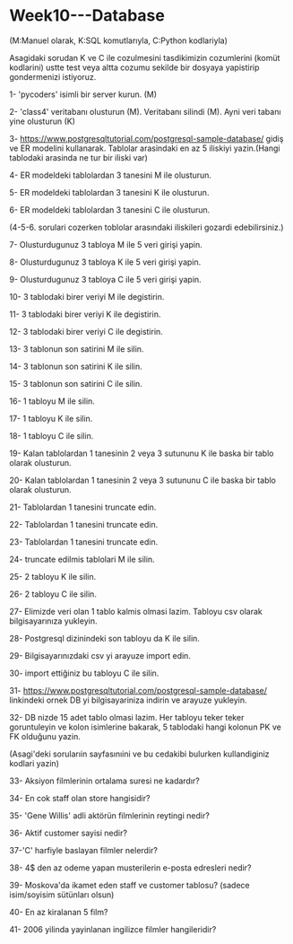 # Week10---Database

(M:Manuel olarak, K:SQL komutlarıyla, C:Python kodlariyla)

Asagidaki sorudan K ve C ile cozulmesini tasdikimizin cozumlerini (komüt kodlarini) ustte test veya altta cozumu sekilde bir dosyaya yapistirip gondermenizi istiyoruz.

1- 'pycoders' isimli bir server kurun. (M)

2- 'class4' veritabanı olusturun (M). Veritabanı silindi (M). Ayni veri tabanı yine olusturun (K)

3- https://www.postgresqltutorial.com/postgresql-sample-database/ gidiş ve ER modelini kullanarak. Tablolar arasindaki en az 5 iliskiyi yazin.(Hangi tablodaki arasinda ne tur bir iliski var)

4- ER modeldeki tablolardan 3 tanesini M ile olusturun.

5- ER modeldeki tablolardan 3 tanesini K ile olusturun.

6- ER modeldeki tablolardan 3 tanesini C ile olusturun.

(4-5-6. sorulari cozerken toblolar arasındaki iliskileri gozardi edebilirsiniz.)

7- Olusturdugunuz 3 tabloya M ile 5 veri girişi yapin.

8- Olusturdugunuz 3 tabloya K ile 5 veri girişi yapin.

9- Olusturdugunuz 3 tabloya C ile 5 veri girişi yapin.

10- 3 tablodaki birer veriyi M ile degistirin.

11- 3 tablodaki birer veriyi K ile degistirin.

12- 3 tablodaki birer veriyi C ile degistirin.

13- 3 tablonun son satirini M ile silin.

14- 3 tablonun son satirini K ile silin.

15- 3 tablonun son satirini C ile silin.

16- 1 tabloyu M ile silin.

17- 1 tabloyu K ile silin.

18- 1 tabloyu C ile silin.

19- Kalan tablolardan 1 tanesinin 2 veya 3 sutununu K ile baska bir tablo olarak olusturun.

20- Kalan tablolardan 1 tanesinin 2 veya 3 sutununu C ile baska bir tablo olarak olusturun.

21- Tablolardan 1 tanesini truncate edin.

22- Tablolardan 1 tanesini truncate edin.

23- Tablolardan 1 tanesini truncate edin.

24- truncate edilmis tablolari M ile silin.

25- 2 tabloyu K ile silin.

26- 2 tabloyu C ile silin.

27- Elimizde veri olan 1 tablo kalmis olmasi lazim. Tabloyu csv olarak bilgisayarınıza yukleyin.

28- Postgresql dizinindeki son tabloyu da K ile silin.

29- Bilgisayarınızdaki csv yi arayuze import edin.

30- import ettiğiniz bu tabloyu C ile silin.

31- https://www.postgresqltutorial.com/postgresql-sample-database/ linkindeki ornek DB yi bilgisayariniza indirin ve arayuze yukleyin.

32- DB nizde 15 adet tablo olmasi lazim. Her tabloyu teker teker goruntuleyin ve kolon isimlerine bakarak, 5 tablodaki hangi kolonun PK ve FK olduğunu yazin.

(Asagi'deki sorularıin sayfasınıini ve bu cedakibi bulurken kullandiginiz kodlari yazin)

33- Aksiyon filmlerinin ortalama suresi ne kadardır?

34- En cok staff olan store hangisidir?

35- 'Gene Willis' adli aktörün filmlerinin reytingi nedir?

36- Aktif customer sayisi nedir?

37-'C' harfiyle baslayan filmler nelerdir?

38- 4$ den az odeme yapan musterilerin e-posta edresleri nedir?

39- Moskova'da ikamet eden staff ve customer tablosu? (sadece isim/soyisim sütünları olsun)

40- En az kiralanan 5 film?

41- 2006 yilinda yayinlanan ingilizce filmler hangileridir?
